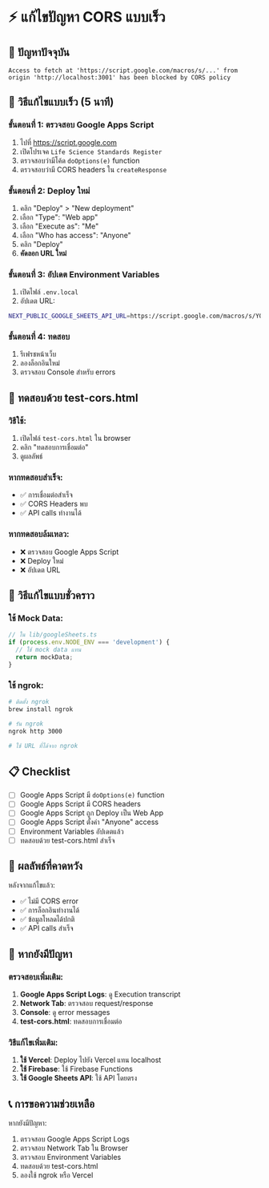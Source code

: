 # ⚡ แก้ไขปัญหา CORS แบบเร็ว

## 🚨 ปัญหาปัจจุบัน
```
Access to fetch at 'https://script.google.com/macros/s/...' from origin 'http://localhost:3001' has been blocked by CORS policy
```

## 🔧 วิธีแก้ไขแบบเร็ว (5 นาที)

### ขั้นตอนที่ 1: ตรวจสอบ Google Apps Script
1. ไปที่ https://script.google.com
2. เปิดโปรเจค `Life Science Standards Register`
3. ตรวจสอบว่ามีโค้ด `doOptions(e)` function
4. ตรวจสอบว่ามี CORS headers ใน `createResponse`

### ขั้นตอนที่ 2: Deploy ใหม่
1. คลิก "Deploy" > "New deployment"
2. เลือก "Type": "Web app"
3. เลือก "Execute as": "Me"
4. เลือก "Who has access": "Anyone"
5. คลิก "Deploy"
6. **คัดลอก URL ใหม่**

### ขั้นตอนที่ 3: อัปเดต Environment Variables
1. เปิดไฟล์ `.env.local`
2. อัปเดต URL:
```bash
NEXT_PUBLIC_GOOGLE_SHEETS_API_URL=https://script.google.com/macros/s/YOUR_NEW_SCRIPT_ID/exec
```

### ขั้นตอนที่ 4: ทดสอบ
1. รีเฟรชหน้าเว็บ
2. ลองล็อกอินใหม่
3. ตรวจสอบ Console สำหรับ errors

## 🧪 ทดสอบด้วย test-cors.html

### วิธีใช้:
1. เปิดไฟล์ `test-cors.html` ใน browser
2. คลิก "ทดสอบการเชื่อมต่อ"
3. ดูผลลัพธ์

### หากทดสอบสำเร็จ:
- ✅ การเชื่อมต่อสำเร็จ
- ✅ CORS Headers พบ
- ✅ API calls ทำงานได้

### หากทดสอบล้มเหลว:
- ❌ ตรวจสอบ Google Apps Script
- ❌ Deploy ใหม่
- ❌ อัปเดต URL

## 🚀 วิธีแก้ไขแบบชั่วคราว

### ใช้ Mock Data:
```javascript
// ใน lib/googleSheets.ts
if (process.env.NODE_ENV === 'development') {
  // ใช้ mock data แทน
  return mockData;
}
```

### ใช้ ngrok:
```bash
# ติดตั้ง ngrok
brew install ngrok

# รัน ngrok
ngrok http 3000

# ใช้ URL ที่ได้จาก ngrok
```

## 📋 Checklist

- [ ] Google Apps Script มี `doOptions(e)` function
- [ ] Google Apps Script มี CORS headers
- [ ] Google Apps Script ถูก Deploy เป็น Web App
- [ ] Google Apps Script ตั้งค่า "Anyone" access
- [ ] Environment Variables อัปเดตแล้ว
- [ ] ทดสอบด้วย test-cors.html สำเร็จ

## 🎯 ผลลัพธ์ที่คาดหวัง

หลังจากแก้ไขแล้ว:
- ✅ ไม่มี CORS error
- ✅ การล็อกอินทำงานได้
- ✅ ข้อมูลโหลดได้ปกติ
- ✅ API calls สำเร็จ

## 🚨 หากยังมีปัญหา

### ตรวจสอบเพิ่มเติม:
1. **Google Apps Script Logs**: ดู Execution transcript
2. **Network Tab**: ตรวจสอบ request/response
3. **Console**: ดู error messages
4. **test-cors.html**: ทดสอบการเชื่อมต่อ

### วิธีแก้ไขเพิ่มเติม:
1. **ใช้ Vercel**: Deploy ไปยัง Vercel แทน localhost
2. **ใช้ Firebase**: ใช้ Firebase Functions
3. **ใช้ Google Sheets API**: ใช้ API โดยตรง

## 📞 การขอความช่วยเหลือ

หากยังมีปัญหา:
1. ตรวจสอบ Google Apps Script Logs
2. ตรวจสอบ Network Tab ใน Browser
3. ตรวจสอบ Environment Variables
4. ทดสอบด้วย test-cors.html
5. ลองใช้ ngrok หรือ Vercel
